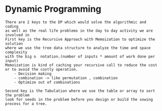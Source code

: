 # Dynamic Programming 
	There are 2 keys to the DP which would solve the algorithmic and coding 
	as well as the real life problems in the day to day activity we are involved in
	First key is the Recursive Approach with Memoization to optimize the solution
	where we use the tree data structure to analyze the time and space complexity 
	with the big o 	notation.(number of inputs * amount of work done per input)
	Memoization is kind of caching your recursive call to reduce the cost or to avoid the costly operation.
		- Decision making
		- combination -> like permutation , combination
		- Optimize out of combinations

	Second key is the Tabulation where we use the table or array to sort the problem
	look for seeds in the problem before you design or build the sowing process for a tree.